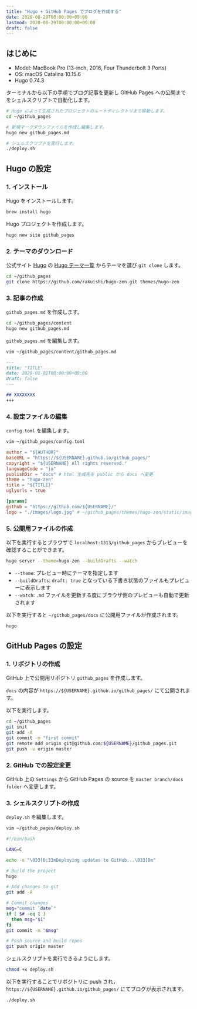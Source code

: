 ```yaml
---
title: "Hugo + GitHub Pages でブログを作成する"
date: 2020-08-29T00:00:00+09:00
lastmod: 2020-08-29T00:00:00+09:00
draft: false
---
```


## はじめに

- Model: MacBook Pro (13-inch, 2016, Four Thunderbolt 3 Ports)
- OS: macOS Catalina 10.15.6
- Hugo 0.74.3

ターミナルから以下の手順でブログ記事を更新し GitHub Pages への公開までをシェルスクリプトで自動化します。

```zsh
# Hugo によって生成されたプロジェクトのルートディレクトリまで移動します。
cd ~/github_pages

# 新規マークダウンファイルを作成し編集します。
hugo new github_pages.md

# シェルスクリプトを実行します。
./deploy.sh
```

## Hugo の設定

### 1. インストール

Hugo をインストールします。

```zsh
brew install hugo
```

Hugo プロジェクトを作成します。

```zsh
hugo new site github_pages
```

### 2. テーマのダウンロード

公式サイト [Hugo](https://gohugo.io/ "Hugo") の [Hugo テーマ一覧](https://themes.gohugo.io/ "Hugo テーマ一覧") からテーマを選び `git clone` します。

```zsh
cd ~/github_pages
git clone https://github.com/rakuishi/hugo-zen.git themes/hugo-zen
```

### 3. 記事の作成

`github_pages.md` を作成します。

```zsh
cd ~/github_pages/content
hugo new github_pages.md
```

`github_pages.md` を編集します。

```zsh
vim ~/github_pages/content/github_pages.md
```

```md:github_pages.md
---
title: "TITLE"
date: 2020-01-01T00:00:00+09:00
draft: false
---

## XXXXXXXX
+++
```

### 4. 設定ファイルの編集

`config.toml` を編集します。

```zsh
vim ~/github_pages/config.toml
```

```toml:config.toml
author = "${AUTHOR}"
baseURL = "https://${USERNAME}.github.io/github_pages/"
copyright = "${USERNAME} All rights reserved."
languageCode = "ja"
publishDir = "docs" # html 生成先を public から docs へ変更
theme = "hugo-zen"
title = "${TITLE}"
uglyurls = true

[params]
github = "https://github.com/${USERNAME}/"
logo = "./images/logo.jpg" # ~/github_pages/themes/hugo-zen/static/images/logo.jpg
```

### 5. 公開用ファイルの作成

以下を実行するとブラウザで `localhost:1313/github_pages` からプレビューを確認することができます。

```zsh
hugo server --theme=hugo-zen --buildDrafts --watch
```

- `--theme`: プレビュー時にテーマを指定します
- `--buildDrafts`: `draft: true` となっている下書き状態のファイルもプレビューに表示します
- `--watch`: `.md` ファイルを更新する度にブラウザ側のプレビューも自動で更新されます

以下を実行すると `~/github_pages/docs` に公開用ファイルが作成されます。

```zsh
hugo
```

## GitHub Pages の設定

### 1. リポジトリの作成

GitHub 上で公開用リポジトリ `github_pages` を作成します。

`docs` の内容が `https://${USERNAME}.github.io/github_pages/` にて公開されます。

以下を実行します。

```zsh
cd ~/github_pages
git init
git add -A
git commit -m "first commit"
git remote add origin git@github.com:${USERNAME}/github_pages.git
git push -u origin master
```

### 2. GitHub での設定変更

GitHub 上の `Settings` から GitHub Pages の source を `master branch/docs folder` へ変更します。

### 3. シェルスクリプトの作成

`deploy.sh` を編集します。

```zsh
vim ~/github_pages/deploy.sh
```

```sh:deploy.sh
#!/bin/bash

LANG=C

echo -e "\033[0;33mDeploying updates to GitHub...\033[0m"

# Build the project
hugo

# Add changes to git
git add -A

# Commit changes
msg="commit `date`"
if [ $# -eq 1 ]
  then msg="$1"
fi
git commit -m "$msg"

# Push source and build repos
git push origin master
```

シェルスクリプトを実行できるようにします。

```zsh
chmod +x deploy.sh
```

以下を実行することでリポジトリに push され，`https://${USERNAME}.github.io/github_pages/` にてブログが表示されます。

```zsh
./deploy.sh
```
